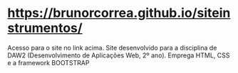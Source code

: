 # https://brunorcorrea.github.io/siteinstrumentos/
Acesso para o site no link acima.
Site desenvolvido para a disciplina de DAW2 (Desenvolvimento de Aplicações Web, 2º ano).
Emprega HTML, CSS e a framework BOOTSTRAP
